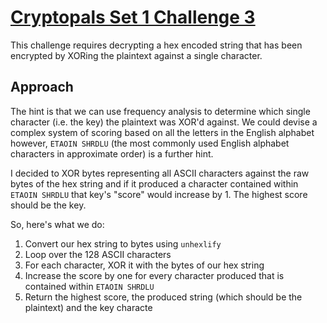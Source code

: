 # [Cryptopals Set 1 Challenge 3](https://cryptopals.com/sets/1/challenges/3)
This challenge requires decrypting a hex encoded string that has been encrypted by XORing the plaintext against a single character.

## Approach
The hint is that we can use frequency analysis to determine which single character (i.e. the key) the plaintext was XOR'd against. We could devise a complex system of scoring based on all the letters in the English alphabet however, `ETAOIN SHRDLU` (the most commonly used English alphabet characters in approximate order) is a further hint.

I decided to XOR bytes representing all ASCII characters against the raw bytes of the hex string and if it produced a character contained within `ETAOIN SHRDLU` that key's "score" would increase by 1. The highest score should be the key.

So, here's what we do:
1. Convert our hex string to bytes using `unhexlify`
2. Loop over the 128 ASCII characters
3. For each character, XOR it with the bytes of our hex string
4. Increase the score by one for every character produced that is contained within `ETAOIN SHRDLU`
5. Return the highest score, the produced string (which should be the plaintext) and the key characte

